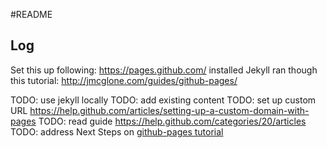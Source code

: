 #README

## Log
Set this up following: https://pages.github.com/
installed Jekyll
ran though this tutorial: http://jmcglone.com/guides/github-pages/

TODO: use jekyll locally
TODO: add existing content
TODO: set up custom URL https://help.github.com/articles/setting-up-a-custom-domain-with-pages
TODO: read guide https://help.github.com/categories/20/articles
TODO: address Next Steps on [github-pages tutorial](http://jmcglone.com/guides/github-pages/)
